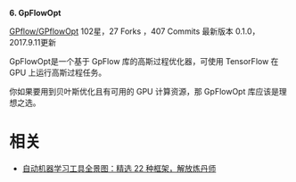 

**6. GpFlowOpt**

[GPflow/GPflowOpt](https://link.zhihu.com/?target=https%3A//github.com/GPflow/GPflowOpt)
102星，27 Forks ，407 Commits
最新版本 0.1.0，2017.9.11更新

GpFlowOpt是一个基于 GpFlow 库的高斯过程优化器，可使用 TensorFlow 在 GPU 上运行高斯过程任务。

你如果要用到贝叶斯优化且有可用的 GPU 计算资源，那 GpFlowOpt 库应该是理想之选。








# 相关

- [自动机器学习工具全景图：精选 22 种框架，解放炼丹师](https://zhuanlan.zhihu.com/p/42715527)
